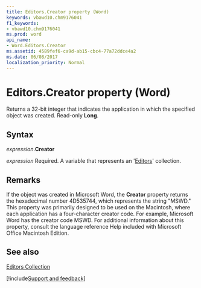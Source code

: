 ```yaml
---
title: Editors.Creator property (Word)
keywords: vbawd10.chm9176041
f1_keywords:
- vbawd10.chm9176041
ms.prod: word
api_name:
- Word.Editors.Creator
ms.assetid: 4589fef6-ca9d-ab15-cbc4-77a72ddce4a2
ms.date: 06/08/2017
localization_priority: Normal
---
```



# Editors.Creator property (Word)

Returns a 32-bit integer that indicates the application in which the specified object was created. Read-only  **Long**.


## Syntax

_expression_.**Creator**

_expression_ Required. A variable that represents an '[Editors](Word.Editors.md)' collection.


## Remarks

If the object was created in Microsoft Word, the  **Creator** property returns the hexadecimal number 4D535744, which represents the string "MSWD." This property was primarily designed to be used on the Macintosh, where each application has a four-character creator code. For example, Microsoft Word has the creator code MSWD. For additional information about this property, consult the language reference Help included with Microsoft Office Macintosh Edition.


## See also


[Editors Collection](Word.Editors.md)

[!include[Support and feedback](~/includes/feedback-boilerplate.md)]